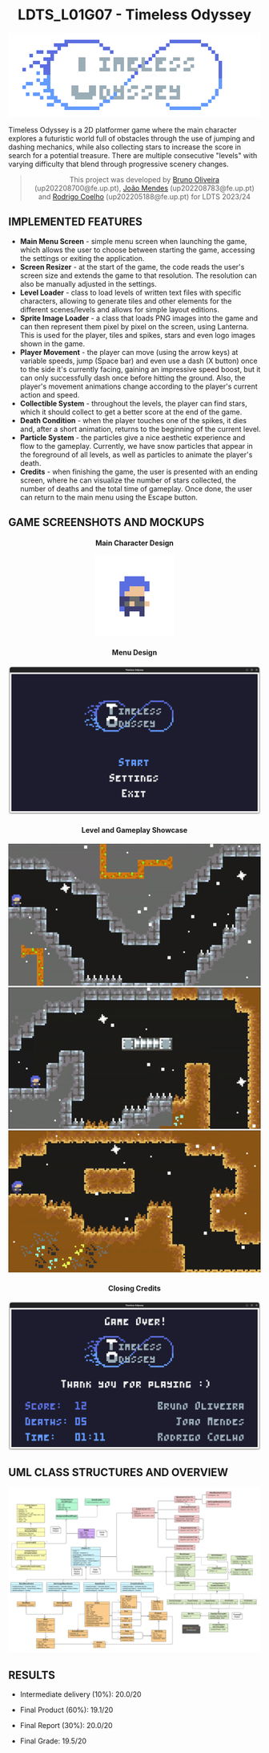 <h1 align="center">
  LDTS_L01G07 - Timeless Odyssey
</h1>

<p align="center">
<img src="./docs/resources/mockups/logo.png"/>
</p>

Timeless Odyssey is a 2D platformer game where the main character explores a futuristic world full of obstacles through the use of jumping and dashing mechanics, while also collecting stars to increase the score in search for a potential treasure. There are multiple consecutive "levels" with varying difficulty that blend through progressive scenery changes.

><p align="center">
>This project was developed by <a href="https://github.com/Process-ing">Bruno Oliveira</a> (up202208700@fe.up.pt), <a href="https://github.com/The-Memechanic">João Mendes</a> (up202208783@fe.up.pt) and <a href="https://github.com/racoelhosilva">Rodrigo Coelho</a> (up202205188@fe.up.pt) for LDTS 2023/24
></p>

## IMPLEMENTED FEATURES

- **Main Menu Screen** - simple menu screen when launching the game, which allows the user to choose between starting the game, accessing the settings or exiting the application.
- **Screen Resizer** - at the start of the game, the code reads the user's screen size and extends the game to that resolution. The resolution can also be manually adjusted in the settings.
- **Level Loader** - class to load levels of written text files with specific characters, allowing to generate tiles and other elements for the different scenes/levels and allows for simple layout editions.
- **Sprite Image Loader** - a class that loads PNG images into the game and can then represent them pixel by pixel on the screen, using Lanterna. This is used for the player, tiles and spikes, stars and even logo images shown in the game.
- **Player Movement** - the player can move (using the arrow keys) at variable speeds, jump (Space bar) and even use a dash (X button) once to the side it's currently facing, gaining an impressive speed boost, but it can only successfully dash once before hitting the ground. Also, the player's movement animations change according to the player's current action and speed.
- **Collectible System** - throughout the levels, the player can find stars, which it should collect to get a better score at the end of the game.
- **Death Condition** - when the player touches one of the spikes, it dies and, after a short animation, returns to the beginning of the current level.
- **Particle System** - the particles give a nice aesthetic experience and flow to the gameplay. Currently, we have snow particles that appear in the foreground of all levels, as well as particles to animate the player's death.
- **Credits** - when finishing the game, the user is presented with an ending screen, where he can visualize the number of stars collected, the number of deaths and the total time of gameplay. Once done, the user can return to the main menu using the Escape button.

## GAME SCREENSHOTS AND MOCKUPS

[comment]: <> (Character Design)

<h4 align="center">
  Main Character Design
</h4>

<p align="center">
<img src="docs/resources/mockups/run.gif">
</p>

[comment]: <> (Menu Design)

<h4 align="center">
  Menu Design
</h4>

<p align="center">
  <img src="docs/resources/screenshots/timeless_odyssey_menu.png"/>
</p>

[comment]: <> (Level Showcase)

<h4 align="center">
  Level and Gameplay Showcase
</h4>

<p align="center">
  <img src="docs/resources/screenshots/level_showcase_1.gif">
  <img src="docs/resources/screenshots/level_showcase_2.gif">
  <img src="docs/resources/screenshots/level_showcase_3.gif">
</p>

[comment]: <> (Credits Screen)

<h4 align="center">
  Closing Credits
</h4>

<p align="center">
  <img src="docs/resources/screenshots/timeless_odyssey_credits.png"/>
</p>


[comment]: <> (General UML Structure)

## UML CLASS STRUCTURES AND OVERVIEW

<p align="center">
  <img src="docs/resources/uml/class/structure.png"/>
</p>

## RESULTS

 - Intermediate delivery (10%): 20.0/20
 - Final Product (60%): 19.1/20
 - Final Report (30%): 20.0/20

 - Final Grade: 19.5/20